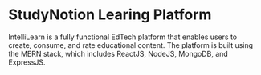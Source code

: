 # StudyNotion Learing Platform

IntelliLearn is a fully functional EdTech platform that enables users to create, consume, and rate educational content. The platform is built using the MERN stack, which includes ReactJS, NodeJS, MongoDB, and ExpressJS.
